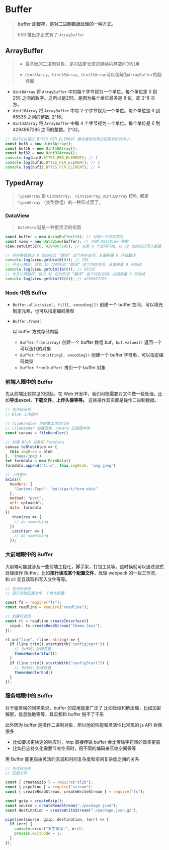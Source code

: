 # Buffer

> **buffer 即缓存，是对二进制数据处理的一种方式。**
>
> ES6 推出才正式有了 `ArrayBuffer`

## ArrayBuffer

> - 最基础的二进制对象，是对固定长度的连续内存空间的引用
>
> - `Uint8Array`，`Uint16Array`，`Uint32Array`可以理解为`ArrayBuffer`的翻译器

- `Uint8Array` 将 `ArrayBuffer` 中的每个字节视为一个单位。每个单位是 0 到 255 之间的数字。之所以是255，是因为每个单位最多是 8 位，即 2^8 次方。
- `Uint16Array` 将 `ArrayBuffer` 中每 2 个字节视为一个单位。每个单位是 0 到 65535 之间的整数, 2^16。
- `Uint32Array` 将 `ArrayBuffer` 中每 4 个字节视为一个单位。每个单位是 0 到 4294967295 之间的整数。2^32。

```js
// 我们可以通过 BYTES_PER_ELEMENT 静态属性来得之视图单位的大小
const buf8 = new Uint8Array();
const buf16 = new Uint16Array();
const buf32 = new Uint32Array();
console.log(buf8.BYTES_PER_ELEMENT); // 1
console.log(buf16.BYTES_PER_ELEMENT); // 2
console.log(buf32.BYTES_PER_ELEMENT); // 4
```

## TypedArray

> `TypedArray` 是 `Uint8Array`， `Uint16Array`, `Uint32Array` 统称, 都是 `TypedArray` （类型数组）的一种形式罢了。

### DataView

> `DataView` 就是一种更灵活的视图

```js
const buffer = new ArrayBuffer(16); // 分配一个内存空间
const view = new DataView(buffer); // 创建 DataView 视图
view.setUint32(0, 4294967295); // 从第 0 个空间开始，以 32 位的形式写入数据

// 有时候我想以 8 位的形式 “翻译” 这个内存空间，从偏移量 0 开始翻译
console.log(view.getUint8(0)); // 255
// 今天心情好，想以 16 位的形式 “翻译” 这个内存空间，从偏移量 0 开始读
console.log(view.getUint16(0)); // 65535
// 今天心情超好，想以 32 位的形式 “翻译” 这个内存空间，从偏移量 0 开始读
console.log(view.getUint32(0)); // 4294967295
```

### Node 中的 Buffer

- `Buffer.alloc(size[, fill[, encoding]])` 创建一个 buffer 空间，可以填充制定元素，也可以指定编码类型

- ```
  Buffer.from()
  ```

   以 buffer 方式存储内容

  - `Buffer.from(array)` 创建一个 buffer 数组 buf，`buf.values()` 返回一个可以迭代的对象
  - `Buffer.from(string[, encoding])` 创建一个 buffer 字符串，可以指定编码类型
  - `Buffer.from(buffer)` 拷贝一个 buffer 对象

### 前端人眼中的 Buffer

先从前端比较常见的说起。在 Web 开发中，我们可能需要对文件做一些处理。比如**导出excel，下载文件，上传头像等等。** 这些操作其实都是操作二进制数据。

```js
// 伪代码示例
// Blob 上传图片

// fileHandler 为前置工作伪代码
// FileReader 加载图片，cavans 压缩图片等
const canvas = fileHandler()

// 创建 Blob 对象和 FormData
canvas.toBlob(blob => {
  this.imgBlob = blob
}, 'image/jpeg')
let formdata = new FormData()
formdata.append('file', this.imgBlob, 'img.jpeg')

// 上传图片
axios({
  headers: {
    "Content-Type": "multipart/form-data"
  },
  method: "post",
  url: uploadUrl,
  data: formdata
})
  .then(res => {
    // do something
  })
  .catch(err => {
    // do something
  });
```

### 大前端眼中的 Buffer

大前端可能就涉及一些前端工程化，脚手架，打包工具等。这时候就可以通过流式处理操作 Buffer。比如**按行读取某个配置文件**，处理 webpack 的一些工作流，和 cli 交互读取和写入文件等等。

```ts
// 伪代码示例
// 逐行读取配置文件，个性化配置

const fs = require("fs");
const readline = require("readline");

// 创建可读流
const rl = readline.createInterface({
  input: fs.createReadStream("theme.less"),
});

rl.on("line", (line: string) => {
  if (line.trim().startsWith("configStart")) {
    // 伪代码，处理变量
    themeHandlerStart()
  }
  if (line.trim().startsWith("configStart")) {
    // 伪代码，处理变量
    themeHandlerEnd()
  }
});
```

### 服务端眼中的 Buffer

对于服务端的同学来说，buffer 的应用就更广泛了
 比如压缩和解压缩，比如加密解密，信息脱敏等等，其实都和 buffer 脱不了干系

此外因为 buffer 是操作二进制对象，所以他的性能和灵活性比常规的 js API 会强很多

- 比如要求更快速的响应时，http 直接传输 buffer 会比传输字符串的效率更高
- 比如日志持久化需要节省空间时，用不同的编码来压缩空间等等

用 Buffer 能更自由灵活的去调和时间复杂度和空间复杂度之间的关系

```js
// 伪代码示例
// 压缩文件

const { createGzip } = require("zlib");
const { pipeline } = require("stream");
const { createReadStream, createWriteStream } = require("fs");

const gzip = createGzip();
const source = createReadStream("./package.json");
const destination = createWriteStream("./package.json.gz");

pipeline(source, gzip, destination, (err) => {
  if (err) {
    console.error("发生错误:", err);
    process.exitCode = 1;
  }
});
```

